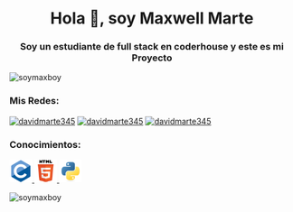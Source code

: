 <h1 align="center">Hola 👋, soy Maxwell Marte</h1>
<h3 align="center">Soy un estudiante de full stack en coderhouse y este es mi Proyecto</h3>

<p align="left"> <img src="https://komarev.com/ghpvc/?username=soymaxboy&label=Profile%20views&color=0e75b6&style=flat" alt="soymaxboy" /> </p>

<h3 align="left">Mis Redes:</h3>
<p align="left">
<a href="https://fb.com/davidmarte345" target="blank"><img align="center" src="https://raw.githubusercontent.com/rahuldkjain/github-profile-readme-generator/master/src/images/icons/Social/facebook.svg" alt="davidmarte345" height="30" width="40" /></a>
<a href="https://instagram.com/davidmarte345" target="blank"><img align="center" src="https://raw.githubusercontent.com/rahuldkjain/github-profile-readme-generator/master/src/images/icons/Social/instagram.svg" alt="davidmarte345" height="30" width="40" /></a>
<a href="https://www.youtube.com/c/davidmarte345" target="blank"><img align="center" src="https://raw.githubusercontent.com/rahuldkjain/github-profile-readme-generator/master/src/images/icons/Social/youtube.svg" alt="davidmarte345" height="30" width="40" /></a>
</p>

<h3 align="left">Conocimientos:</h3>
<p align="left"> <a href="https://www.cprogramming.com/" target="_blank" rel="noreferrer"> <img src="https://raw.githubusercontent.com/devicons/devicon/master/icons/c/c-original.svg" alt="c" width="40" height="40"/> </a> <a href="https://www.w3.org/html/" target="_blank" rel="noreferrer"> <img src="https://raw.githubusercontent.com/devicons/devicon/master/icons/html5/html5-original-wordmark.svg" alt="html5" width="40" height="40"/> </a> <a href="https://www.python.org" target="_blank" rel="noreferrer"> <img src="https://raw.githubusercontent.com/devicons/devicon/master/icons/python/python-original.svg" alt="python" width="40" height="40"/> </a> </p>

<p><img align="center" src="https://github-readme-stats.vercel.app/api/top-langs?username=soymaxboy&show_icons=true&locale=en&layout=compact" alt="soymaxboy" /></p>
